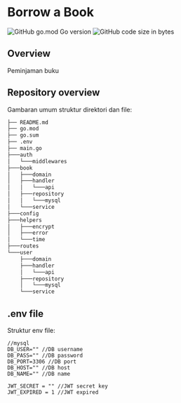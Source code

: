 
# Borrow a Book

![GitHub go.mod Go version](https://img.shields.io/github/go-mod/go-version/Jiran03/borrow-a-book)
![GitHub code size in bytes](https://img.shields.io/github/languages/code-size/Jiran03/borrow-a-book)


## Overview
Peminjaman buku

## Repository overview
Gambaran umum struktur direktori dan file:
```bash
├── README.md
├── go.mod
├── go.sum
├── .env
├── main.go
├───auth
│   └───middlewares
├───book
│   ├───domain
│   ├───handler
│   │   └───api
│   ├───repository
│   │   └───mysql
│   └───service
├───config
├───helpers
│   ├───encrypt
│   ├───error
│   └───time
├───routes
└───user
    ├───domain
    ├───handler
    │   └───api
    ├───repository
    │   └───mysql
    └───service
```

## .env file
Struktur env file:
```
//mysql
DB_USER="" //DB username
DB_PASS="" //DB password
DB_PORT=3306 //DB port
DB_HOST="" //DB host
DB_NAME="" //DB name

JWT_SECRET = "" //JWT secret key
JWT_EXPIRED = 1 //JWT expired
```